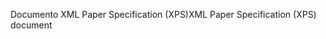 <span data-ttu-id="2891d-101">Documento XML Paper Specification (XPS)</span><span class="sxs-lookup"><span data-stu-id="2891d-101">XML Paper Specification (XPS) document</span></span>